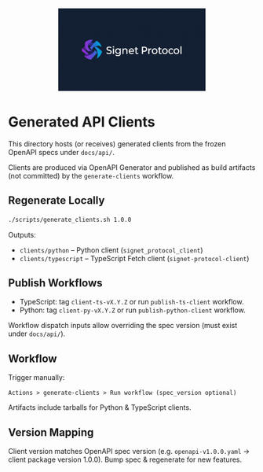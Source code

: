 # <div align="center"><img src="../assets/LogoSignet.png" alt="Signet Protocol Logo" width="300" /></div>

# Generated API Clients

This directory hosts (or receives) generated clients from the frozen OpenAPI specs under `docs/api/`.

Clients are produced via OpenAPI Generator and published as build artifacts (not committed) by the `generate-clients` workflow.

## Regenerate Locally

```bash
./scripts/generate_clients.sh 1.0.0
```

Outputs:
- `clients/python` – Python client (`signet_protocol_client`)
- `clients/typescript` – TypeScript Fetch client (`signet-protocol-client`)

## Publish Workflows

- TypeScript: tag `client-ts-vX.Y.Z` or run `publish-ts-client` workflow.
- Python: tag `client-py-vX.Y.Z` or run `publish-python-client` workflow.

Workflow dispatch inputs allow overriding the spec version (must exist under `docs/api/`).

## Workflow

Trigger manually:
```text
Actions > generate-clients > Run workflow (spec_version optional)
```

Artifacts include tarballs for Python & TypeScript clients.

## Version Mapping

Client version matches OpenAPI spec version (e.g. `openapi-v1.0.0.yaml` -> client package version 1.0.0). Bump spec & regenerate for new features.
